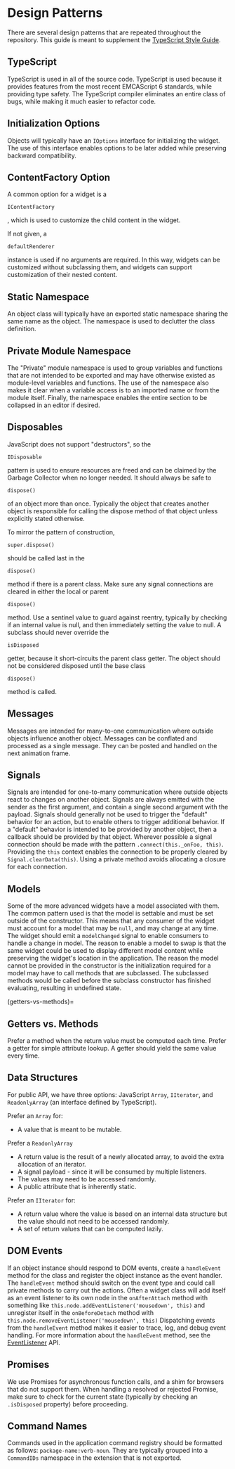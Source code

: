 # Design Patterns

There are several design patterns that are repeated throughout the
repository. This guide is meant to supplement the [TypeScript Style
Guide](https://github.com/jupyterlab/jupyterlab/wiki/TypeScript-Style-Guide).

## TypeScript

TypeScript is used in all of the source code. TypeScript is used because
it provides features from the most recent EMCAScript 6 standards, while
providing type safety. The TypeScript compiler eliminates an entire
class of bugs, while making it much easier to refactor code.

## Initialization Options

Objects will typically have an `IOptions` interface for initializing
the widget. The use of this interface enables options to be later added
while preserving backward compatibility.

## ContentFactory Option

A common option for a widget is a

`IContentFactory`

, which is used
to customize the child content in the widget.

If not given, a

`defaultRenderer`

instance is used if no arguments
are required. In this way, widgets can be customized without
subclassing them, and widgets can support customization of their
nested content.

## Static Namespace

An object class will typically have an exported static namespace sharing
the same name as the object. The namespace is used to declutter the
class definition.

## Private Module Namespace

The "Private" module namespace is used to group variables and functions
that are not intended to be exported and may have otherwise existed as
module-level variables and functions. The use of the namespace also
makes it clear when a variable access is to an imported name or from the
module itself. Finally, the namespace enables the entire section to be
collapsed in an editor if desired.

## Disposables

JavaScript does not support "destructors", so the

`IDisposable`

pattern is used to ensure resources are freed and can be claimed by
the Garbage Collector when no longer needed. It should always be safe
to

`dispose()`

of an object more than once. Typically the object
that creates another object is responsible for calling the dispose
method of that object unless explicitly stated otherwise.

To mirror the pattern of construction,

`super.dispose()`

should be
called last in the

`dispose()`

method if there is a parent class.
Make sure any signal connections are cleared in either the local or
parent

`dispose()`

method. Use a sentinel value to guard against
reentry, typically by checking if an internal value is null, and then
immediately setting the value to null. A subclass should never
override the

`isDisposed`

getter, because it short-circuits the
parent class getter. The object should not be considered disposed
until the base class

`dispose()`

method is called.

## Messages

Messages are intended for many-to-one communication where outside
objects influence another object. Messages can be conflated and
processed as a single message. They can be posted and handled on the
next animation frame.

## Signals

Signals are intended for one-to-many communication where outside objects
react to changes on another object. Signals are always emitted with the
sender as the first argument, and contain a single second argument with
the payload. Signals should generally not be used to trigger the
"default" behavior for an action, but to enable others to trigger
additional behavior. If a "default" behavior is intended to be provided
by another object, then a callback should be provided by that object.
Wherever possible a signal connection should be made with the pattern
`.connect(this._onFoo, this)`. Providing the `this` context enables
the connection to be properly cleared by `Signal.clearData(this)`.
Using a private method avoids allocating a closure for each connection.

## Models

Some of the more advanced widgets have a model associated with them. The
common pattern used is that the model is settable and must be set
outside of the constructor. This means that any consumer of the widget
must account for a model that may be `null`, and may change at any
time. The widget should emit a `modelChanged` signal to enable
consumers to handle a change in model. The reason to enable a model to
swap is that the same widget could be used to display different model
content while preserving the widget's location in the application. The
reason the model cannot be provided in the constructor is the
initialization required for a model may have to call methods that are
subclassed. The subclassed methods would be called before the subclass
constructor has finished evaluating, resulting in undefined state.

(getters-vs-methods)=

## Getters vs. Methods

Prefer a method when the return value must be computed each time. Prefer
a getter for simple attribute lookup. A getter should yield the same
value every time.

## Data Structures

For public API, we have three options: JavaScript `Array`,
`IIterator`, and `ReadonlyArray` (an interface defined by
TypeScript).

Prefer an `Array` for:

- A value that is meant to be mutable.

Prefer a `ReadonlyArray`

- A return value is the result of a newly allocated array, to avoid the
  extra allocation of an iterator.
- A signal payload - since it will be consumed by multiple listeners.
- The values may need to be accessed randomly.
- A public attribute that is inherently static.

Prefer an `IIterator` for:

- A return value where the value is based on an internal data structure
  but the value should not need to be accessed randomly.
- A set of return values that can be computed lazily.

## DOM Events

If an object instance should respond to DOM events, create a
`handleEvent` method for the class and register the object instance as
the event handler. The `handleEvent` method should switch on the event
type and could call private methods to carry out the actions. Often a
widget class will add itself as an event listener to its own node in the
`onAfterAttach` method with something like
`this.node.addEventListener('mousedown', this)` and unregister itself
in the `onBeforeDetach` method with
`this.node.removeEventListener('mousedown', this)` Dispatching events
from the `handleEvent` method makes it easier to trace, log, and debug
event handling. For more information about the `handleEvent` method,
see the
[EventListener](https://developer.mozilla.org/en-US/docs/Web/API/EventListener)
API.

## Promises

We use Promises for asynchronous function calls, and a shim for browsers
that do not support them. When handling a resolved or rejected Promise,
make sure to check for the current state (typically by checking an
`.isDisposed` property) before proceeding.

## Command Names

Commands used in the application command registry should be formatted as
follows: `package-name:verb-noun`. They are typically grouped into a
`CommandIDs` namespace in the extension that is not exported.
